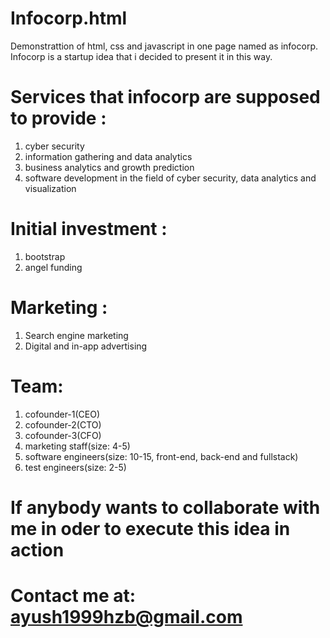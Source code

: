 # Infocorp.html
Demonstrattion of html, css and javascript in one page named as infocorp.
Infocorp is a startup idea that i decided to present it in this way.
# Services that infocorp are supposed to provide :
1. cyber security
2. information gathering and data analytics
3. business analytics and growth prediction
4. software development in the field of cyber security, data analytics and visualization
# Initial investment :
1. bootstrap
2. angel funding
# Marketing :
1. Search engine marketing
2. Digital and in-app advertising
# Team:
1. cofounder-1(CEO)
2. cofounder-2(CTO)
3. cofounder-3(CFO)
4. marketing staff(size: 4-5)
5. software engineers(size: 10-15, front-end, back-end and fullstack)
6. test engineers(size: 2-5)
# If anybody wants to collaborate with me in oder to execute this idea in action 
# Contact me at: ayush1999hzb@gmail.com
